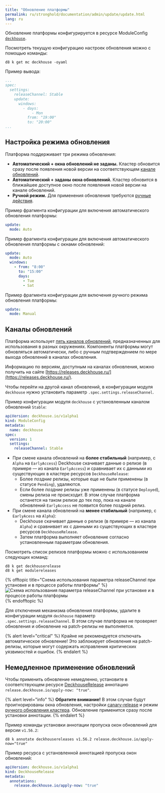 ```yaml
---
title: "Обновление платформы"
permalink: ru/stronghold/documentation/admin/update/update.html
lang: ru
---
```


Обновление платформы конфигурируется в ресурсе ModuleConfig [`deckhouse`](/modules/deckhouse/configuration.html).

Посмотреть текущую конфигурацию настроек обновления можно с помощью команды:

```shell
d8 k get mc deckhouse -oyaml
```

Пример вывода:

```yaml
...
spec:
  settings:
    releaseChannel: Stable
    update:
      windows:
        - days:
            - Mon
          from: "19:00"
          to: "20:00"
...
```

## Настройка режима обновления

Платформа поддерживает три режима обновления:

- **Автоматический + окна обновлений не заданы.** Кластер обновится сразу после появления новой версии на соответствующем [канале обновлений](../../about/release-channels.html).
- **Автоматический + заданы окна обновлений.** Кластер обновится в ближайшее доступное окно после появления новой версии на канале обновлений.
- **Ручной режим.** Для применения обновления требуются [ручные действия](./manual-update-mode.html).

Пример фрагмента конфигурации для включения автоматического обновления платформы:

```yaml
update:
  mode: Auto
```

Пример фрагмента конфигурации для включения автоматического обновления платформы с окнами обновлений:

```yaml
update:
  mode: Auto
  windows:
    - from: "8:00"
      to: "15:00"
      days:
        - Tue
        - Sat
```

Пример фрагмента конфигурации для включения ручного режима обновления платформы:

```yaml
update:
  mode: Manual
```

## Каналы обновлений

Платформа использует [пять каналов обновлений](../../about/release-channels.html), предназначенных для использования в разных окружениях. Компоненты платформы могут обновляться автоматически, либо с ручным подтверждением по мере выхода обновлений в каналах обновления.

Информацию по версиям, доступным на каналах обновления, можно получить на сайте [https://releases.deckhouse.ru/](https://releases.deckhouse.ru/).

Чтобы перейти на другой канал обновлений, в конфигурации модуля `deckhouse` нужно установить параметр `.spec.settings.releaseChannel`.

Пример конфигурации модуля `deckhouse` с установленным каналом обновлений `Stable`:

```yaml
apiVersion: deckhouse.io/v1alpha1
kind: ModuleConfig
metadata:
  name: deckhouse
spec:
  version: 1
  settings:
    releaseChannel: Stable
```

- При смене канала обновлений на **более стабильный** (например, с `Alpha` на `EarlyAccess`) Deckhouse скачивает данные о релизе (в примере — из канала `EarlyAccess`) и сравнивает их с данными из существующих в кластере ресурсов `DeckhouseRelease`:
  - Более _поздние_ релизы, которые еще не были применены (в статусе `Pending`), удаляются.
  - Если более _поздние_ релизы уже применены (в статусе `Deployed`), смены релиза не происходит. В этом случае платформа останется на таком релизе до тех пор, пока на канале обновлений `EarlyAccess` не появится более поздний релиз.
- При смене канала обновлений на **менее стабильный** (например, с `EarlyAcess` на `Alpha`):
  - Deckhouse скачивает данные о релизе (в примере — из канала `Alpha`) и сравнивает их с данными из существующих в кластере ресурсов `DeckhouseRelease`.
  - Затем платформа выполняет обновление согласно установленным параметрам обновления.

Посмотреть список релизов платформы можно с использованием следующих команд:

```shell
d8 k get deckhouserelease
d8 k get modulereleases
```

{% offtopic title="Схема использования параметра releaseChannel при установке и в процессе работы платформы" %}
![Схема использования параметра releaseChannel при установке и в процессе работы платформы](/images/common/deckhouse-update-process.png)
{% endofftopic %}

Для отключения механизма обновления платформы, удалите в конфигурации модуля `deckhouse` параметр `.spec.settings.releaseChannel`. В этом случае платформа не проверяет обновления и обновление на patch-релизы не выполняется.

{% alert level="critical" %}
Крайне не рекомендуется отключать автоматическое обновление! Это заблокирует обновления на patch-релизы, которые могут содержать исправления критических уязвимостей и ошибок.
{% endalert %}

## Немедленное применение обновлений

Чтобы применить обновление немедленно, установите в соответствующем ресурсе [DeckhouseRelease](/products/kubernetes-platform/documentation/v1/reference/api/cr.html#deckhouserelease) аннотацию `release.deckhouse.io/apply-now: "true"`.

{% alert level="info" %}
**Обратите внимание!** В этом случае будут проигнорированы окна обновления, настройки [canary-release](/products/kubernetes-platform/documentation/v1/reference/api/cr.html#deckhouserelease-v1alpha1-spec-applyafter) и режим [ручного обновления кластера](manual-update-mode.html). Обновление применится сразу после установки аннотации.
{% endalert %}

Пример команды установки аннотации пропуска окон обновлений для версии `v1.56.2`:

```shell
d8 k annotate deckhousereleases v1.56.2 release.deckhouse.io/apply-now="true"
```

Пример ресурса с установленной аннотацией пропуска окон обновлений:

```yaml
apiVersion: deckhouse.io/v1alpha1
kind: DeckhouseRelease
metadata:
  annotations:
    release.deckhouse.io/apply-now: "true"
```
